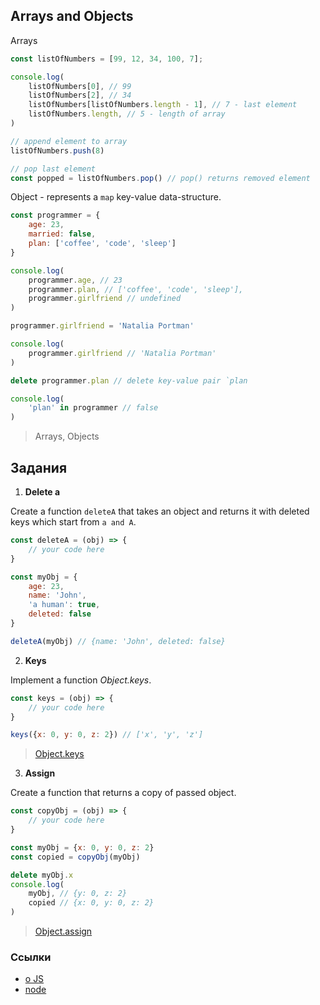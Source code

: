 ## Arrays and Objects

Arrays

```js
const listOfNumbers = [99, 12, 34, 100, 7];

console.log(
    listOfNumbers[0], // 99
    listOfNumbers[2], // 34
    listOfNumbers[listOfNumbers.length - 1], // 7 - last element
    listOfNumbers.length, // 5 - length of array
)

// append element to array
listOfNumbers.push(8)

// pop last element
const popped = listOfNumbers.pop() // pop() returns removed element
```

Object - represents a `map` key-value data-structure.

```js
const programmer = {
    age: 23,
    married: false,
    plan: ['coffee', 'code', 'sleep']
}

console.log(
    programmer.age, // 23
    programmer.plan, // ['coffee', 'code', 'sleep'],
    programmer.girlfriend // undefined
)

programmer.girlfriend = 'Natalia Portman'

console.log(
    programmer.girlfriend // 'Natalia Portman'
)

delete programmer.plan // delete key-value pair `plan

console.log(
    'plan' in programmer // false
)
```

> Arrays, Objects

## Задания

1. **Delete a**

Create a function `deleteA` that takes an object and returns it with deleted 
keys which start from `a and A`.

```js
const deleteA = (obj) => {
    // your code here
}

const myObj = {
    age: 23,
    name: 'John',
    'a human': true,
    deleted: false
}

deleteA(myObj) // {name: 'John', deleted: false}
```

2. **Keys**

Implement a function _Object.keys_.

```js
const keys = (obj) => {
    // your code here
}

keys({x: 0, y: 0, z: 2}) // ['x', 'y', 'z']
```

> [Object.keys](https://developer.mozilla.org/ru/docs/Web/JavaScript/Reference/Global_Objects/Object/keys)

3. **Assign**

Create a function that returns a copy of passed object.

```js
const copyObj = (obj) => {
    // your code here
}

const myObj = {x: 0, y: 0, z: 2}
const copied = copyObj(myObj)

delete myObj.x
console.log(
    myObj, // {y: 0, z: 2}
    copied // {x: 0, y: 0, z: 2}
)
```

> [Object.assign](https://developer.mozilla.org/ru/docs/Web/JavaScript/Reference/Global_Objects/Object/assign)


### Ссылки

- [о JS](https://learn.javascript.ru/intro)
- [node](https://nodejs.dev/)
